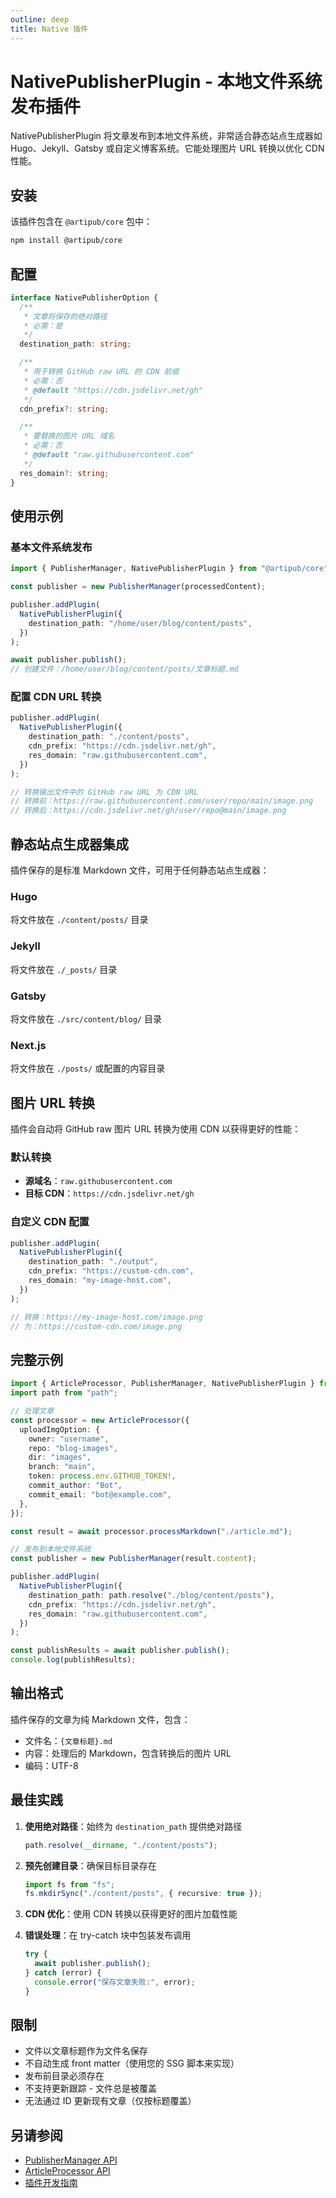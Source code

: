 ```yaml
---
outline: deep
title: Native 插件
---
```


# NativePublisherPlugin - 本地文件系统发布插件

NativePublisherPlugin 将文章发布到本地文件系统，非常适合静态站点生成器如 Hugo、Jekyll、Gatsby 或自定义博客系统。它能处理图片 URL 转换以优化 CDN 性能。

## 安装

该插件包含在 `@artipub/core` 包中：

```bash
npm install @artipub/core
```

## 配置

```ts
interface NativePublisherOption {
  /**
   * 文章将保存的绝对路径
   * 必需：是
   */
  destination_path: string;

  /**
   * 用于转换 GitHub raw URL 的 CDN 前缀
   * 必需：否
   * @default "https://cdn.jsdelivr.net/gh"
   */
  cdn_prefix?: string;

  /**
   * 要替换的图片 URL 域名
   * 必需：否
   * @default "raw.githubusercontent.com"
   */
  res_domain?: string;
}
```

## 使用示例

### 基本文件系统发布

```ts
import { PublisherManager, NativePublisherPlugin } from "@artipub/core";

const publisher = new PublisherManager(processedContent);

publisher.addPlugin(
  NativePublisherPlugin({
    destination_path: "/home/user/blog/content/posts",
  })
);

await publisher.publish();
// 创建文件：/home/user/blog/content/posts/文章标题.md
```

### 配置 CDN URL 转换

```ts
publisher.addPlugin(
  NativePublisherPlugin({
    destination_path: "./content/posts",
    cdn_prefix: "https://cdn.jsdelivr.net/gh",
    res_domain: "raw.githubusercontent.com",
  })
);

// 转换输出文件中的 GitHub raw URL 为 CDN URL
// 转换前：https://raw.githubusercontent.com/user/repo/main/image.png
// 转换后：https://cdn.jsdelivr.net/gh/user/repo@main/image.png
```

## 静态站点生成器集成

插件保存的是标准 Markdown 文件，可用于任何静态站点生成器：

### Hugo

将文件放在 `./content/posts/` 目录

### Jekyll

将文件放在 `./_posts/` 目录

### Gatsby

将文件放在 `./src/content/blog/` 目录

### Next.js

将文件放在 `./posts/` 或配置的内容目录

## 图片 URL 转换

插件会自动将 GitHub raw 图片 URL 转换为使用 CDN 以获得更好的性能：

### 默认转换

- **源域名**：`raw.githubusercontent.com`
- **目标 CDN**：`https://cdn.jsdelivr.net/gh`

### 自定义 CDN 配置

```ts
publisher.addPlugin(
  NativePublisherPlugin({
    destination_path: "./output",
    cdn_prefix: "https://custom-cdn.com",
    res_domain: "my-image-host.com",
  })
);

// 转换：https://my-image-host.com/image.png
// 为：https://custom-cdn.com/image.png
```

## 完整示例

```ts
import { ArticleProcessor, PublisherManager, NativePublisherPlugin } from "@artipub/core";
import path from "path";

// 处理文章
const processor = new ArticleProcessor({
  uploadImgOption: {
    owner: "username",
    repo: "blog-images",
    dir: "images",
    branch: "main",
    token: process.env.GITHUB_TOKEN!,
    commit_author: "Bot",
    commit_email: "bot@example.com",
  },
});

const result = await processor.processMarkdown("./article.md");

// 发布到本地文件系统
const publisher = new PublisherManager(result.content);

publisher.addPlugin(
  NativePublisherPlugin({
    destination_path: path.resolve("./blog/content/posts"),
    cdn_prefix: "https://cdn.jsdelivr.net/gh",
    res_domain: "raw.githubusercontent.com",
  })
);

const publishResults = await publisher.publish();
console.log(publishResults);
```

## 输出格式

插件保存的文章为纯 Markdown 文件，包含：

- 文件名：`{文章标题}.md`
- 内容：处理后的 Markdown，包含转换后的图片 URL
- 编码：UTF-8

## 最佳实践

1. **使用绝对路径**：始终为 `destination_path` 提供绝对路径

   ```ts
   path.resolve(__dirname, "./content/posts");
   ```

2. **预先创建目录**：确保目标目录存在

   ```ts
   import fs from "fs";
   fs.mkdirSync("./content/posts", { recursive: true });
   ```

3. **CDN 优化**：使用 CDN 转换以获得更好的图片加载性能

4. **错误处理**：在 try-catch 块中包装发布调用
   ```ts
   try {
     await publisher.publish();
   } catch (error) {
     console.error("保存文章失败:", error);
   }
   ```

## 限制

- 文件以文章标题作为文件名保存
- 不自动生成 front matter（使用您的 SSG 脚本来实现）
- 发布前目录必须存在
- 不支持更新跟踪 - 文件总是被覆盖
- 无法通过 ID 更新现有文章（仅按标题覆盖）

## 另请参阅

- [PublisherManager API](../publisher.md)
- [ArticleProcessor API](../processor.md)
- [插件开发指南](./custom.md)
